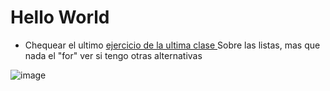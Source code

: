 # Hello World
- Chequear el ultimo [ejercicio de la ultima clase ](https://github.com/MONZONPUNTOEXE/Introduccion-a-la-Programacion-I/blob/main/Unidad%20III%20y%20IV/Clase_VII/funciones.py) Sobre las listas, mas que nada el "for" ver si tengo otras alternativas

![image](https://github.com/MONZONPUNTOEXE/Introduccion-a-la-Programacion-I/assets/67812164/ff2ade2a-598e-42da-b4af-12fc5a851678)
